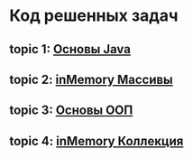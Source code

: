 # Код решенных задач

## topic 1: [Основы Java](https://github.com/rinAkhm/java_basic/tree/master/src/topic1)

## topic 2: [inMemory Массивы](https://github.com/rinAkhm/java_basic/tree/master/src/topic2)

## topic 3: [Основы ООП](https://github.com/rinAkhm/java_basic/tree/master/src/topic3)

## topic 4: [inMemory Коллекция](https://github.com/rinAkhm/java_basic/tree/master/src/topic4)
